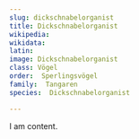 ```yaml
---
slug: dickschnabelorganist
title: Dickschnabelorganist
wikipedia: 
wikidata: 
latin:
image: Dickschnabelorganist
class: Vögel
order:  Sperlingsvögel
family:  Tangaren
species:  Dickschnabelorganist

---
```


I am content.
